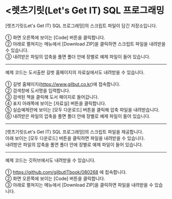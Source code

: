 # <렛츠기릿(Let's Get IT) SQL 프로그래밍

[렛츠기릿(Let's Get IT) SQL 프로그래밍]의 스크립트 파일이 담긴 저장소입니다.</br></br>
① 화면 오른쪽에 보이는 [Code] 버튼을 클릭합니다.</br>
② 아래로 펼쳐지는 메뉴에서 [Download ZIP]을 클릭하면 스크립트 파일을 내려받을 수 있습니다. </br>
③ 내려받은 파일의 압축을 풀면 폴더 안에 장별로 예제 파일이 들어 있습니다.

---

예제 코드는 도서출판 길벗 홈페이지의 자료실에서도 내려받을 수 있습니다.</br></br>
① 길벗 홈페이지(https://www.gilbut.co.kr)에 접속합니다.</br>
② 검색창에 도서명을 입력합니다.</br>
③ 검색된 책을 클릭해 도서 페이지로 들어갑니다.</br>
④ 표지 아래쪽에 보이는 [자료실] 버튼을 클릭합니다.</br>
⑤ 실습예제란에 보이는 [모두 다운로드] 버튼을 클릭해 압축 파일을 내려받습니다.
⑥ 내려받은 파일의 압축을 풀면 폴더 안에 장별로 예제 파일이 들어 있습니다.


---

[렛츠기릿(Let's Get IT) SQL 프로그래밍]의 스크립트 파일을 제공합니다.</br>
아래 보이는 [모두 다운로드] 버튼을 클릭하면 파일을 내려받을 수 있습니다.</br> 
내려받은 파일의 압축을 풀면 폴더 안에 장별로 예제 파일이 들어 있습니다.

---

예제 코드는 깃허브에서도 내려받을 수 있습니다.</br></br>
① https://github.com/gilbutITbook/080268 에 접속합니다.</br>
② 화면 오른쪽에 보이는 [Code] 버튼을 클릭합니다.</br>
③ 아래로 펼쳐지는 메뉴에서 [Download ZIP]을 클릭하면 파일을 내려받을 수 있습니다. </br>
